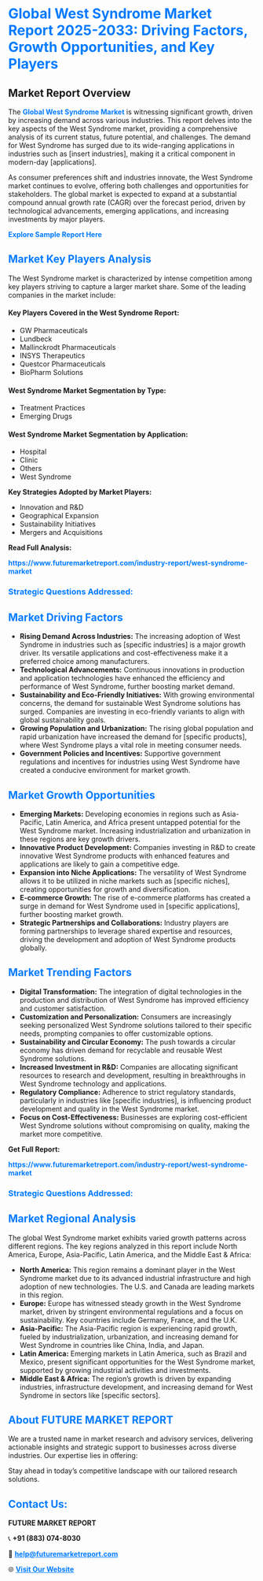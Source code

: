 <h1 style="color: #007BFF;">Global West Syndrome Market Report 2025-2033: Driving Factors, Growth Opportunities, and Key Players</h1>

<section id="overview">
<h2>Market Report Overview</h2>
<p>The <a href="https://www.futuremarketreport.com/industry-report/west-syndrome-market" style="color: #007BFF; text-decoration: none;"><strong>Global West Syndrome Market</strong></a> is witnessing significant growth, driven by increasing demand across various industries. This report delves into the key aspects of the West Syndrome market, providing a comprehensive analysis of its current status, future potential, and challenges. The demand for West Syndrome has surged due to its wide-ranging applications in industries such as [insert industries], making it a critical component in modern-day [applications].</p>
<p>As consumer preferences shift and industries innovate, the West Syndrome market continues to evolve, offering both challenges and opportunities for stakeholders. The global market is expected to expand at a substantial compound annual growth rate (CAGR) over the forecast period, driven by technological advancements, emerging applications, and increasing investments by major players.</p>
</section>

<section id="overview">
<p><a href="https://www.futuremarketreport.com/request-sample/reportId=123689" style="color: #007BFF; text-decoration: none;"><strong>Explore Sample Report Here</strong></a></p>
</section>

<section id="key-players">
<h2 style="color: #007BFF;">Market Key Players Analysis</h2>
<p>The West Syndrome market is characterized by intense competition among key players striving to capture a larger market share. Some of the leading companies in the market include:</p>
<h4>Key Players Covered in the West Syndrome Report:</h4>
<ul><li>GW Pharmaceuticals</li><li>Lundbeck</li><li>Mallinckrodt Pharmaceuticals</li><li>INSYS Therapeutics</li><li>Questcor Pharmaceuticals</li><li>BioPharm Solutions</li></ul>
<h4>West Syndrome Market Segmentation by Type:</h4>
<ul><li>Treatment Practices</li><li>Emerging Drugs</li></ul>

<h4>West Syndrome Market Segmentation by Application:</h4>
<ul><li>Hospital</li><li>Clinic</li><li>Others</li><li>West Syndrome</li></ul>
<p><strong>Key Strategies Adopted by Market Players:</strong></p>
<ul>
<li>Innovation and R&D</li>
<li>Geographical Expansion</li>
<li>Sustainability Initiatives</li>
<li>Mergers and Acquisitions</li>
</ul>
</section>

<section>
<p><strong>Read Full Analysis: </strong></p><a href="https://www.futuremarketreport.com/industry-report/west-syndrome-market" style="color: #007BFF; text-decoration: none;"><strong>https://www.futuremarketreport.com/industry-report/west-syndrome-market</strong></a>
<h3 style="color: #007BFF;">Strategic Questions Addressed:</h3>
</section>

<section id="driving-factors">
<h2 style="color: #007BFF;">Market Driving Factors</h2>
<ul>
<li><strong>Rising Demand Across Industries:</strong> The increasing adoption of West Syndrome in industries such as [specific industries] is a major growth driver. Its versatile applications and cost-effectiveness make it a preferred choice among manufacturers.</li>
<li><strong>Technological Advancements:</strong> Continuous innovations in production and application technologies have enhanced the efficiency and performance of West Syndrome, further boosting market demand.</li>
<li><strong>Sustainability and Eco-Friendly Initiatives:</strong> With growing environmental concerns, the demand for sustainable West Syndrome solutions has surged. Companies are investing in eco-friendly variants to align with global sustainability goals.</li>
<li><strong>Growing Population and Urbanization:</strong> The rising global population and rapid urbanization have increased the demand for [specific products], where West Syndrome plays a vital role in meeting consumer needs.</li>
<li><strong>Government Policies and Incentives:</strong> Supportive government regulations and incentives for industries using West Syndrome have created a conducive environment for market growth.</li>
</ul>
</section>

<section id="growth-opportunities">
<h2 style="color: #007BFF;">Market Growth Opportunities</h2>
<ul>
<li><strong>Emerging Markets:</strong> Developing economies in regions such as Asia-Pacific, Latin America, and Africa present untapped potential for the West Syndrome market. Increasing industrialization and urbanization in these regions are key growth drivers.</li>
<li><strong>Innovative Product Development:</strong> Companies investing in R&D to create innovative West Syndrome products with enhanced features and applications are likely to gain a competitive edge.</li>
<li><strong>Expansion into Niche Applications:</strong> The versatility of West Syndrome allows it to be utilized in niche markets such as [specific niches], creating opportunities for growth and diversification.</li>
<li><strong>E-commerce Growth:</strong> The rise of e-commerce platforms has created a surge in demand for West Syndrome used in [specific applications], further boosting market growth.</li>
<li><strong>Strategic Partnerships and Collaborations:</strong> Industry players are forming partnerships to leverage shared expertise and resources, driving the development and adoption of West Syndrome products globally.</li>
</ul>
</section>

<section id="trending-factors">
<h2 style="color: #007BFF;">Market Trending Factors</h2>
<ul>
<li><strong>Digital Transformation:</strong> The integration of digital technologies in the production and distribution of West Syndrome has improved efficiency and customer satisfaction.</li>
<li><strong>Customization and Personalization:</strong> Consumers are increasingly seeking personalized West Syndrome solutions tailored to their specific needs, prompting companies to offer customizable options.</li>
<li><strong>Sustainability and Circular Economy:</strong> The push towards a circular economy has driven demand for recyclable and reusable West Syndrome solutions.</li>
<li><strong>Increased Investment in R&D:</strong> Companies are allocating significant resources to research and development, resulting in breakthroughs in West Syndrome technology and applications.</li>
<li><strong>Regulatory Compliance:</strong> Adherence to strict regulatory standards, particularly in industries like [specific industries], is influencing product development and quality in the West Syndrome market.</li>
<li><strong>Focus on Cost-Effectiveness:</strong> Businesses are exploring cost-efficient West Syndrome solutions without compromising on quality, making the market more competitive.</li>
</ul>
</section>

<section>
<p><strong>Get Full Report: </strong></p><a href="https://www.futuremarketreport.com/industry-report/west-syndrome-market" style="color: #007BFF; text-decoration: none;"><strong>https://www.futuremarketreport.com/industry-report/west-syndrome-market</strong></a>
<h3 style="color: #007BFF;">Strategic Questions Addressed:</h3>
</section>


<section id="regional-analysis">
<h2 style="color: #007BFF;">Market Regional Analysis</h2>
<p>The global West Syndrome market exhibits varied growth patterns across different regions. The key regions analyzed in this report include North America, Europe, Asia-Pacific, Latin America, and the Middle East & Africa:</p>
<ul>
<li><strong>North America:</strong> This region remains a dominant player in the West Syndrome market due to its advanced industrial infrastructure and high adoption of new technologies. The U.S. and Canada are leading markets in this region.</li>
<li><strong>Europe:</strong> Europe has witnessed steady growth in the West Syndrome market, driven by stringent environmental regulations and a focus on sustainability. Key countries include Germany, France, and the U.K.</li>
<li><strong>Asia-Pacific:</strong> The Asia-Pacific region is experiencing rapid growth, fueled by industrialization, urbanization, and increasing demand for West Syndrome in countries like China, India, and Japan.</li>
<li><strong>Latin America:</strong> Emerging markets in Latin America, such as Brazil and Mexico, present significant opportunities for the West Syndrome market, supported by growing industrial activities and investments.</li>
<li><strong>Middle East & Africa:</strong> The region’s growth is driven by expanding industries, infrastructure development, and increasing demand for West Syndrome in sectors like [specific sectors].</li>
</ul>
</section>

<footer>
<h2 style="color: #007BFF;">About FUTURE MARKET REPORT</h2>
<p>We are a trusted name in market research and advisory services, delivering actionable insights and strategic support to businesses across diverse industries. Our expertise lies in offering:</p>

<p>Stay ahead in today’s competitive landscape with our tailored research solutions.</p>

<h2 style="color: #007BFF;">Contact Us:</h2>
<p><strong>FUTURE MARKET REPORT</strong></p>
<p>📞 <strong>+91 (883) 074-8030</strong></p>
<p>📧 <strong><a href="mailto:help@futuremarketreport.com" style="color: #007BFF;">help@futuremarketreport.com</a></strong></p>
<p>🌐 <strong><a href="https://www.futuremarketreport.com/" style="color: #007BFF;">Visit Our Website</a></strong></p>
</footer>
